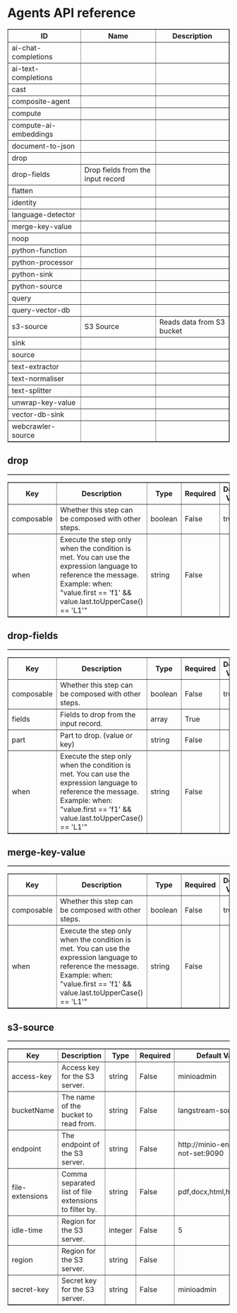# Agents API reference
<table border='1'><tr><th>ID</th><th>Name</th><th>Description</th></tr><tr><td>ai-chat-completions</td><td></td><td></td></tr><tr><td>ai-text-completions</td><td></td><td></td></tr><tr><td>cast</td><td></td><td></td></tr><tr><td>composite-agent</td><td></td><td></td></tr><tr><td>compute</td><td></td><td></td></tr><tr><td>compute-ai-embeddings</td><td></td><td></td></tr><tr><td>document-to-json</td><td></td><td></td></tr><tr><td>drop</td><td></td><td></td></tr><tr><td>drop-fields</td><td>Drop fields from the input record</td><td></td></tr><tr><td>flatten</td><td></td><td></td></tr><tr><td>identity</td><td></td><td></td></tr><tr><td>language-detector</td><td></td><td></td></tr><tr><td>merge-key-value</td><td></td><td></td></tr><tr><td>noop</td><td></td><td></td></tr><tr><td>python-function</td><td></td><td></td></tr><tr><td>python-processor</td><td></td><td></td></tr><tr><td>python-sink</td><td></td><td></td></tr><tr><td>python-source</td><td></td><td></td></tr><tr><td>query</td><td></td><td></td></tr><tr><td>query-vector-db</td><td></td><td></td></tr><tr><td>s3-source</td><td>S3 Source</td><td>Reads data from S3 bucket</td></tr><tr><td>sink</td><td></td><td></td></tr><tr><td>source</td><td></td><td></td></tr><tr><td>text-extractor</td><td></td><td></td></tr><tr><td>text-normaliser</td><td></td><td></td></tr><tr><td>text-splitter</td><td></td><td></td></tr><tr><td>unwrap-key-value</td><td></td><td></td></tr><tr><td>vector-db-sink</td><td></td><td></td></tr><tr><td>webcrawler-source</td><td></td><td></td></tr></table><h2 id=drop>drop</h2><table border='1'><table border='1'><tr><th>Key</th><th>Description</th><th>Type</th><th>Required</th><th>Default Value</th></tr><tr><td>composable</td><td>Whether this step can be composed with other steps.</td><td>boolean</td><td>False</td><td>true</td></tr><tr><td>when</td><td>Execute the step only when the condition is met.
You can use the expression language to reference the message.
Example: when: "value.first == 'f1' && value.last.toUpperCase() == 'L1'"</td><td>string</td><td>False</td><td></td></tr></table></table><h2 id=drop-fields>drop-fields</h2><table border='1'><table border='1'><tr><th>Key</th><th>Description</th><th>Type</th><th>Required</th><th>Default Value</th></tr><tr><td>composable</td><td>Whether this step can be composed with other steps.</td><td>boolean</td><td>False</td><td>true</td></tr><tr><td>fields</td><td>Fields to drop from the input record.</td><td>array</td><td>True</td><td></td></tr><tr><td>part</td><td>Part to drop. (value or key)</td><td>string</td><td>False</td><td></td></tr><tr><td>when</td><td>Execute the step only when the condition is met.
You can use the expression language to reference the message.
Example: when: "value.first == 'f1' && value.last.toUpperCase() == 'L1'"</td><td>string</td><td>False</td><td></td></tr></table></table><h2 id=merge-key-value>merge-key-value</h2><table border='1'><table border='1'><tr><th>Key</th><th>Description</th><th>Type</th><th>Required</th><th>Default Value</th></tr><tr><td>composable</td><td>Whether this step can be composed with other steps.</td><td>boolean</td><td>False</td><td>true</td></tr><tr><td>when</td><td>Execute the step only when the condition is met.
You can use the expression language to reference the message.
Example: when: "value.first == 'f1' && value.last.toUpperCase() == 'L1'"</td><td>string</td><td>False</td><td></td></tr></table></table><h2 id=s3-source>s3-source</h2><table border='1'><table border='1'><tr><th>Key</th><th>Description</th><th>Type</th><th>Required</th><th>Default Value</th></tr><tr><td>access-key</td><td>Access key for the S3 server.</td><td>string</td><td>False</td><td>minioadmin</td></tr><tr><td>bucketName</td><td>The name of the bucket to read from.</td><td>string</td><td>False</td><td>langstream-source</td></tr><tr><td>endpoint</td><td>The endpoint of the S3 server.</td><td>string</td><td>False</td><td>http://minio-endpoint.-not-set:9090</td></tr><tr><td>file-extensions</td><td>Comma separated list of file extensions to filter by.</td><td>string</td><td>False</td><td>pdf,docx,html,htm,md,txt</td></tr><tr><td>idle-time</td><td>Region for the S3 server.</td><td>integer</td><td>False</td><td>5</td></tr><tr><td>region</td><td>Region for the S3 server.</td><td>string</td><td>False</td><td></td></tr><tr><td>secret-key</td><td>Secret key for the S3 server.</td><td>string</td><td>False</td><td>minioadmin</td></tr></table></table>